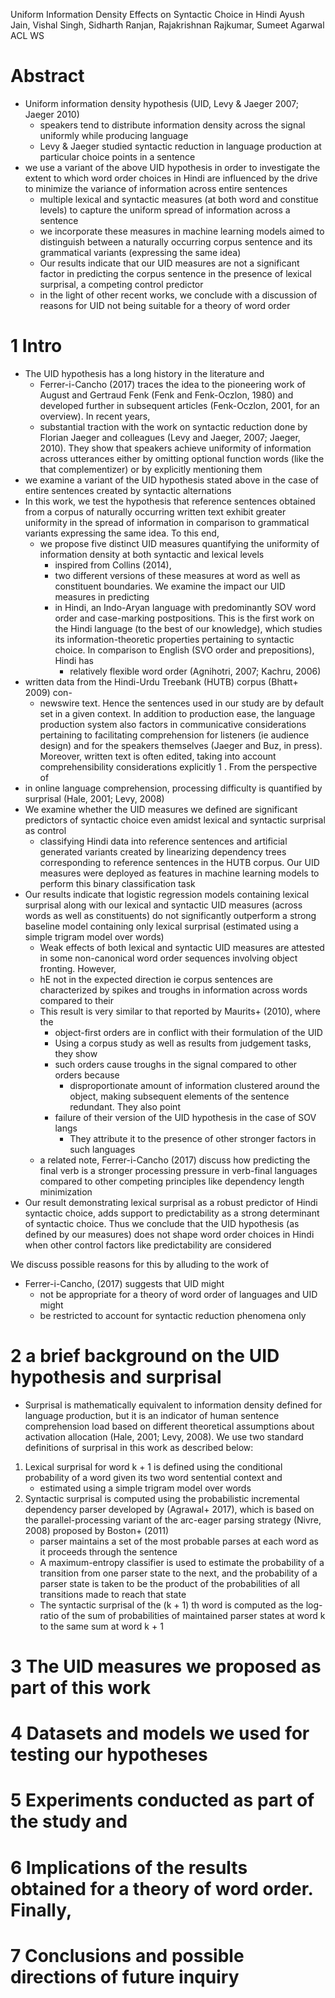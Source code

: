 Uniform Information Density Effects on Syntactic Choice in Hindi
Ayush Jain, Vishal Singh, Sidharth Ranjan, Rajakrishnan Rajkumar, Sumeet Agarwal
ACL WS

# Abstract

* Uniform information density hypothesis (UID, Levy & Jaeger 2007; Jaeger 2010)
  * speakers tend to distribute information density across the signal uniformly
    while producing language
  * Levy & Jaeger studied syntactic reduction in language production at
    particular choice points in a sentence
* we use a variant of the above UID hypothesis in order to investigate the
  extent to which word order choices in Hindi are influenced by the drive to
  minimize the variance of information across entire sentences
  * multiple lexical and syntactic measures (at both word and constitue levels)
    to capture the uniform spread of information across a sentence
  * we incorporate these measures in machine learning models aimed to
    distinguish between a naturally occurring corpus sentence and its
    grammatical variants (expressing the same idea)
  * Our results indicate that our UID measures are not a significant factor in
    predicting the corpus sentence in the presence of lexical surprisal, a
    competing control predictor
  * in the light of other recent works, we conclude with a discussion of
    reasons for UID not being suitable for a theory of word order

# 1 Intro

* The UID hypothesis has a long history in the literature and
  * Ferrer-i-Cancho (2017) traces the idea to the pioneering work of August and
    Gertraud Fenk (Fenk and Fenk-Oczlon, 1980) and developed further in
    subsequent articles (Fenk-Oczlon, 2001, for an overview). In recent years,
  * substantial traction with the work on syntactic reduction done by Florian
    Jaeger and colleagues (Levy and Jaeger, 2007; Jaeger, 2010). They show that
    speakers achieve uniformity of information across utterances either by
    omitting optional function words (like the that complementizer) or by
    explicitly mentioning them
* we examine a variant of the UID hypothesis stated above in the
    case of entire sentences created by syntactic alternations
* In this work, we test the hypothesis that
  reference sentences obtained from a corpus of naturally occurring written
  text exhibit greater uniformity in the spread of information in comparison to
  grammatical variants expressing the same idea. To this end,
  * we propose five distinct UID measures quantifying the uniformity of
    information density at both syntactic and lexical levels
    * inspired from Collins (2014),
    * two different versions of these measures at word as well as constituent
      boundaries. We examine the impact our UID measures in predicting
    * in Hindi, an Indo-Aryan language with predominantly SOV word order and
      case-marking postpositions. This is the first work on the Hindi language
      (to the best of our knowledge), which studies its information-theoretic
      properties pertaining to syntactic choice. In
      comparison to English (SVO order and prepositions), Hindi has
      * relatively flexible word order (Agnihotri, 2007; Kachru, 2006)
* written data from the Hindi-Urdu Treebank (HUTB) corpus (Bhatt+ 2009) con-
  * newswire text. Hence the sentences used in our study are by default set in
    a given context.  In addition to production ease, the language production
    system also factors in communicative considerations pertaining to
    facilitating comprehension for listeners (ie audience design) and for the
    speakers themselves (Jaeger and Buz, in press). Moreover, written text is
    often edited, taking into account comprehensibility considerations
    explicitly 1 . From the perspective of
* in online language comprehension, processing difficulty is quantified by
  surprisal (Hale, 2001; Levy, 2008)
* We examine whether the UID measures we defined are significant predictors of
  syntactic choice even amidst lexical and syntactic surprisal as control
  * classifying Hindi data into reference sentences and artificial generated
    variants created by linearizing dependency trees corresponding to reference
    sentences in the HUTB corpus.  Our UID measures were deployed as features
    in machine learning models to perform this binary classification task
* Our results indicate that
  logistic regression models containing lexical surprisal along with our
  lexical and syntactic UID measures (across words as well as constituents) do
  not significantly outperform a strong baseline model containing only lexical
  surprisal (estimated using a simple trigram model over words)
  * Weak effects of both lexical and syntactic UID measures are attested in
    some non-canonical word order sequences involving object fronting. However,
  * hE not in the expected direction ie corpus sentences are characterized by
    spikes and troughs in information across words compared to their
  * This result is very similar to that reported by Maurits+ (2010), where the
    * object-first orders are in conflict with their formulation of the UID
    * Using a corpus study as well as results from judgement tasks, they show
    * such orders cause troughs in the signal compared to other orders because
      * disproportionate amount of information clustered around the object,
        making subsequent elements of the sentence redundant.  They also point
    * failure of their version of the UID hypothesis in the case of SOV langs
      * They attribute it to the presence of other stronger factors in such
        languages
  * a related note, Ferrer-i-Cancho (2017) discuss how
    predicting the final verb is a stronger processing pressure in verb-final
    languages compared to other competing principles like dependency length
    minimization
* Our result demonstrating lexical surprisal as a robust predictor of Hindi
  syntactic choice, adds support to predictability as a strong determinant of
  syntactic choice. Thus we conclude that the UID hypothesis (as defined by our
  measures) does not shape word order choices in Hindi when other control
  factors like predictability are considered

We discuss possible reasons for this by alluding to the work of
* Ferrer-i-Cancho, (2017) suggests that UID might
  * not be appropriate for a theory of word order of languages and UID might
  * be restricted to account for syntactic reduction phenomena only

# 2 a brief background on the UID hypothesis and surprisal

* Surprisal is mathematically equivalent to information density defined for
  language production, but it is an indicator of human sentence comprehension
  load based on different theoretical assumptions about activation allocation
  (Hale, 2001; Levy, 2008). We use two standard definitions of surprisal in
  this work as described below:
1. Lexical surprisal for word k + 1 is defined using the conditional
   probability of a word given its two word sentential context and
   * estimated using a simple trigram model over words
2. Syntactic surprisal is computed using the probabilistic incremental
   dependency parser developed by (Agrawal+ 2017), which is
   based on the parallel-processing variant of the arc-eager parsing strategy
   (Nivre, 2008) proposed by Boston+ (2011)
   * parser maintains a set of the most probable parses at each word as it
     proceeds through the sentence
   * A maximum-entropy classifier is used to estimate the probability of a
     transition from one parser state to the next, and
     the probability of a parser state is taken to be the product of the
     probabilities of all transitions made to reach that state
   * The syntactic surprisal of the (k + 1) th word is computed as the
     log-ratio of the sum of probabilities of maintained parser states at word
     k to the same sum at word k + 1

# 3 The UID measures we proposed as part of this work

# 4 Datasets and models we used for testing our hypotheses

# 5 Experiments conducted as part of the study and

# 6 Implications of the results obtained for a theory of word order. Finally,

# 7 Conclusions and possible directions of future inquiry
